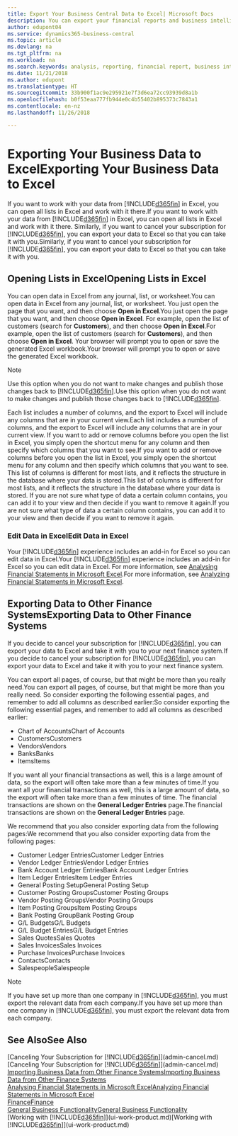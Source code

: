 ```yaml
---
title: Export Your Business Central Data to Excel| Microsoft Docs
description: You can export your financial reports and business intelligence data from Business Central  to Excel, or open your data in Excel.
author: edupont04
ms.service: dynamics365-business-central
ms.topic: article
ms.devlang: na
ms.tgt_pltfrm: na
ms.workload: na
ms.search.keywords: analysis, reporting, financial report, business intelligence, BI, Excel
ms.date: 11/21/2018
ms.author: edupont
ms.translationtype: HT
ms.sourcegitcommit: 33b900f1ac9e295921e7f3d6ea72cc93939d8a1b
ms.openlocfilehash: b0f53eaa777fb944e0c4b55402b895373c7843a1
ms.contentlocale: en-nz
ms.lasthandoff: 11/26/2018

---
```

# <a name="exporting-your-business-data-to-excel"></a><span data-ttu-id="1aa80-103">Exporting Your Business Data to Excel</span><span class="sxs-lookup"><span data-stu-id="1aa80-103">Exporting Your Business Data to Excel</span></span>
<span data-ttu-id="1aa80-104">If you want to work with your data from [!INCLUDE[d365fin](includes/d365fin_md.md)] in Excel, you can open all lists in Excel and work with it there.</span><span class="sxs-lookup"><span data-stu-id="1aa80-104">If you want to work with your data from [!INCLUDE[d365fin](includes/d365fin_md.md)] in Excel, you can open all lists in Excel and work with it there.</span></span> <span data-ttu-id="1aa80-105">Similarly, if you want to cancel your subscription for [!INCLUDE[d365fin](includes/d365fin_md.md)], you can export your data to Excel so that you can take it with you.</span><span class="sxs-lookup"><span data-stu-id="1aa80-105">Similarly, if you want to cancel your subscription for [!INCLUDE[d365fin](includes/d365fin_md.md)], you can export your data to Excel so that you can take it with you.</span></span>

## <a name="opening-lists-in-excel"></a><span data-ttu-id="1aa80-106">Opening Lists in Excel</span><span class="sxs-lookup"><span data-stu-id="1aa80-106">Opening Lists in Excel</span></span>
<span data-ttu-id="1aa80-107">You can open data in Excel from any journal, list, or worksheet.</span><span class="sxs-lookup"><span data-stu-id="1aa80-107">You can open data in Excel from any journal, list, or worksheet.</span></span> <span data-ttu-id="1aa80-108">You just open the page that you want, and then choose **Open in Excel**.</span><span class="sxs-lookup"><span data-stu-id="1aa80-108">You just open the page that you want, and then choose **Open in Excel**.</span></span> <span data-ttu-id="1aa80-109">For example, open the list of customers (search for **Customers**), and then choose **Open in Excel**.</span><span class="sxs-lookup"><span data-stu-id="1aa80-109">For example, open the list of customers (search for **Customers**), and then choose **Open in Excel**.</span></span> <span data-ttu-id="1aa80-110">Your browser will prompt you to open or save the generated Excel workbook.</span><span class="sxs-lookup"><span data-stu-id="1aa80-110">Your browser will prompt you to open or save the generated Excel workbook.</span></span>  

> [!NOTE]
> <span data-ttu-id="1aa80-111">Use this option when you do not want to make changes and publish those changes back to [!INCLUDE[d365fin](includes/d365fin_md.md)].</span><span class="sxs-lookup"><span data-stu-id="1aa80-111">Use this option when you do not want to make changes and publish those changes back to [!INCLUDE[d365fin](includes/d365fin_md.md)].</span></span>  

<span data-ttu-id="1aa80-112">Each list includes a number of columns, and the export to Excel will include any columns that are in your current view.</span><span class="sxs-lookup"><span data-stu-id="1aa80-112">Each list includes a number of columns, and the export to Excel will include any columns that are in your current view.</span></span> <span data-ttu-id="1aa80-113">If you want to add or remove columns before you open the list in Excel, you simply open the shortcut menu for any column and then specify which columns that you want to see.</span><span class="sxs-lookup"><span data-stu-id="1aa80-113">If you want to add or remove columns before you open the list in Excel, you simply open the shortcut menu for any column and then specify which columns that you want to see.</span></span> <span data-ttu-id="1aa80-114">This list of columns is different for most lists, and it reflects the structure in the database where your data is stored.</span><span class="sxs-lookup"><span data-stu-id="1aa80-114">This list of columns is different for most lists, and it reflects the structure in the database where your data is stored.</span></span> <span data-ttu-id="1aa80-115">If you are not sure what type of data a certain column contains, you can add it to your view and then decide if you want to remove it again.</span><span class="sxs-lookup"><span data-stu-id="1aa80-115">If you are not sure what type of data a certain column contains, you can add it to your view and then decide if you want to remove it again.</span></span>  

### <a name="edit-data-in-excel"></a><span data-ttu-id="1aa80-116">Edit Data in Excel</span><span class="sxs-lookup"><span data-stu-id="1aa80-116">Edit Data in Excel</span></span>
<span data-ttu-id="1aa80-117">Your [!INCLUDE[d365fin](includes/d365fin_md.md)] experience includes an add-in for Excel so you can edit data in Excel.</span><span class="sxs-lookup"><span data-stu-id="1aa80-117">Your [!INCLUDE[d365fin](includes/d365fin_md.md)] experience includes an add-in for Excel so you can edit data in Excel.</span></span> <span data-ttu-id="1aa80-118">For more information, see [Analysing Financial Statements in Microsoft Excel](finance-analyze-excel.md).</span><span class="sxs-lookup"><span data-stu-id="1aa80-118">For more information, see [Analyzing Financial Statements in Microsoft Excel](finance-analyze-excel.md).</span></span>  

## <a name="exporting-data-to-other-finance-systems"></a><span data-ttu-id="1aa80-119">Exporting Data to Other Finance Systems</span><span class="sxs-lookup"><span data-stu-id="1aa80-119">Exporting Data to Other Finance Systems</span></span>
<span data-ttu-id="1aa80-120">If you decide to cancel your subscription for [!INCLUDE[d365fin](includes/d365fin_md.md)], you can export your data to Excel and take it with you to your next finance system.</span><span class="sxs-lookup"><span data-stu-id="1aa80-120">If you decide to cancel your subscription for [!INCLUDE[d365fin](includes/d365fin_md.md)], you can export your data to Excel and take it with you to your next finance system.</span></span>  

<span data-ttu-id="1aa80-121">You can export all pages, of course, but that might be more than you really need.</span><span class="sxs-lookup"><span data-stu-id="1aa80-121">You can export all pages, of course, but that might be more than you really need.</span></span> <span data-ttu-id="1aa80-122">So consider exporting the following essential pages, and remember to add all columns as described earlier:</span><span class="sxs-lookup"><span data-stu-id="1aa80-122">So consider exporting the following essential pages, and remember to add all columns as described earlier:</span></span>  

* <span data-ttu-id="1aa80-123">Chart of Accounts</span><span class="sxs-lookup"><span data-stu-id="1aa80-123">Chart of Accounts</span></span>  
* <span data-ttu-id="1aa80-124">Customers</span><span class="sxs-lookup"><span data-stu-id="1aa80-124">Customers</span></span>  
* <span data-ttu-id="1aa80-125">Vendors</span><span class="sxs-lookup"><span data-stu-id="1aa80-125">Vendors</span></span>  
* <span data-ttu-id="1aa80-126">Banks</span><span class="sxs-lookup"><span data-stu-id="1aa80-126">Banks</span></span>  
* <span data-ttu-id="1aa80-127">Items</span><span class="sxs-lookup"><span data-stu-id="1aa80-127">Items</span></span>  

<span data-ttu-id="1aa80-128">If you want all your financial transactions as well, this is a large amount of data, so the export will often take more than a few minutes of time.</span><span class="sxs-lookup"><span data-stu-id="1aa80-128">If you want all your financial transactions as well, this is a large amount of data, so the export will often take more than a few minutes of time.</span></span> <span data-ttu-id="1aa80-129">The financial transactions are shown on the **General Ledger Entries** page.</span><span class="sxs-lookup"><span data-stu-id="1aa80-129">The financial transactions are shown on the **General Ledger Entries** page.</span></span>  

<span data-ttu-id="1aa80-130">We recommend that you also consider exporting data from the following pages:</span><span class="sxs-lookup"><span data-stu-id="1aa80-130">We recommend that you also consider exporting data from the following pages:</span></span>  

* <span data-ttu-id="1aa80-131">Customer Ledger Entries</span><span class="sxs-lookup"><span data-stu-id="1aa80-131">Customer Ledger Entries</span></span>  
* <span data-ttu-id="1aa80-132">Vendor Ledger Entries</span><span class="sxs-lookup"><span data-stu-id="1aa80-132">Vendor Ledger Entries</span></span>  
* <span data-ttu-id="1aa80-133">Bank Account Ledger Entries</span><span class="sxs-lookup"><span data-stu-id="1aa80-133">Bank Account Ledger Entries</span></span>  
* <span data-ttu-id="1aa80-134">Item Ledger Entries</span><span class="sxs-lookup"><span data-stu-id="1aa80-134">Item Ledger Entries</span></span>  
* <span data-ttu-id="1aa80-135">General Posting Setup</span><span class="sxs-lookup"><span data-stu-id="1aa80-135">General Posting Setup</span></span>  
* <span data-ttu-id="1aa80-136">Customer Posting Groups</span><span class="sxs-lookup"><span data-stu-id="1aa80-136">Customer Posting Groups</span></span>  
* <span data-ttu-id="1aa80-137">Vendor Posting Groups</span><span class="sxs-lookup"><span data-stu-id="1aa80-137">Vendor Posting Groups</span></span>  
* <span data-ttu-id="1aa80-138">Item Posting Groups</span><span class="sxs-lookup"><span data-stu-id="1aa80-138">Item Posting Groups</span></span>  
* <span data-ttu-id="1aa80-139">Bank Posting Group</span><span class="sxs-lookup"><span data-stu-id="1aa80-139">Bank Posting Group</span></span>  
* <span data-ttu-id="1aa80-140">G/L Budgets</span><span class="sxs-lookup"><span data-stu-id="1aa80-140">G/L Budgets</span></span>  
* <span data-ttu-id="1aa80-141">G/L Budget Entries</span><span class="sxs-lookup"><span data-stu-id="1aa80-141">G/L Budget Entries</span></span>  
* <span data-ttu-id="1aa80-142">Sales Quotes</span><span class="sxs-lookup"><span data-stu-id="1aa80-142">Sales Quotes</span></span>  
* <span data-ttu-id="1aa80-143">Sales Invoices</span><span class="sxs-lookup"><span data-stu-id="1aa80-143">Sales Invoices</span></span>  
* <span data-ttu-id="1aa80-144">Purchase Invoices</span><span class="sxs-lookup"><span data-stu-id="1aa80-144">Purchase Invoices</span></span>  
* <span data-ttu-id="1aa80-145">Contacts</span><span class="sxs-lookup"><span data-stu-id="1aa80-145">Contacts</span></span>  
* <span data-ttu-id="1aa80-146">Salespeople</span><span class="sxs-lookup"><span data-stu-id="1aa80-146">Salespeople</span></span>  

> [!NOTE]  
>   <span data-ttu-id="1aa80-147">If you have set up more than one company in [!INCLUDE[d365fin](includes/d365fin_md.md)], you must export the relevant data from each company.</span><span class="sxs-lookup"><span data-stu-id="1aa80-147">If you have set up more than one company in [!INCLUDE[d365fin](includes/d365fin_md.md)], you must export the relevant data from each company.</span></span>

## <a name="see-also"></a><span data-ttu-id="1aa80-148">See Also</span><span class="sxs-lookup"><span data-stu-id="1aa80-148">See Also</span></span>
<span data-ttu-id="1aa80-149">[Canceling Your Subscription for [!INCLUDE[d365fin](includes/d365fin_md.md)]](admin-cancel.md)</span><span class="sxs-lookup"><span data-stu-id="1aa80-149">[Canceling Your Subscription for [!INCLUDE[d365fin](includes/d365fin_md.md)]](admin-cancel.md)</span></span>  
[<span data-ttu-id="1aa80-150">Importing Business Data from Other Finance Systems</span><span class="sxs-lookup"><span data-stu-id="1aa80-150">Importing Business Data from Other Finance Systems</span></span>](across-import-data-configuration-packages.md)  
[<span data-ttu-id="1aa80-151">Analysing Financial Statements in Microsoft Excel</span><span class="sxs-lookup"><span data-stu-id="1aa80-151">Analyzing Financial Statements in Microsoft Excel</span></span>](finance-analyze-excel.md)  
[<span data-ttu-id="1aa80-152">Finance</span><span class="sxs-lookup"><span data-stu-id="1aa80-152">Finance</span></span>](finance.md)  
[<span data-ttu-id="1aa80-153">General Business Functionality</span><span class="sxs-lookup"><span data-stu-id="1aa80-153">General Business Functionality</span></span>](ui-across-business-areas.md)  
<span data-ttu-id="1aa80-154">[Working with [!INCLUDE[d365fin](includes/d365fin_md.md)]](ui-work-product.md)</span><span class="sxs-lookup"><span data-stu-id="1aa80-154">[Working with [!INCLUDE[d365fin](includes/d365fin_md.md)]](ui-work-product.md)</span></span>  

